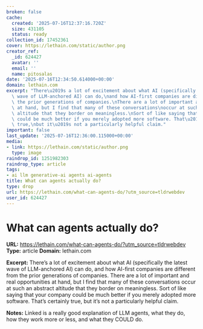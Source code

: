 ```yaml
---
broken: false
cache:
  created: '2025-07-16T12:37:16.720Z'
  size: 431105
  status: ready
collection_id: 17452361
cover: https://lethain.com/static/author.png
creator_ref:
  _id: 624427
  avatar: ''
  email: ''
  name: pitosalas
date: '2025-07-16T12:34:50.614000+00:00'
domain: lethain.com
excerpt: "There\u2019s a lot of excitement about what AI (specifically the latest\
  \ wave of LLM-anchored AI) can do,\nand how AI-first companies are different from\
  \ the prior generations of companies.\nThere are a lot of important and real opportunities\
  \ at hand, but I find that many of these conversations\noccur at such an abstract\
  \ altitude that they border on meaningless.\nSort of like saying that your company\
  \ could be much better if you merely adopted more software. That\u2019s certainly\
  \ true,\nbut it\u2019s not a particularly helpful claim."
important: false
last_update: '2025-07-16T12:36:00.115000+00:00'
media:
- link: https://lethain.com/static/author.png
  type: image
raindrop_id: 1251982303
raindrop_type: article
tags:
- ai llm generative-ai agents ai-agents
title: What can agents actually do?
type: drop
url: https://lethain.com/what-can-agents-do/?utm_source=tldrwebdev
user_id: 624427
---
```


# What can agents actually do?

**URL:** https://lethain.com/what-can-agents-do/?utm_source=tldrwebdev
**Type:** article
**Domain:** lethain.com

**Excerpt:** There’s a lot of excitement about what AI (specifically the latest wave of LLM-anchored AI) can do,
and how AI-first companies are different from the prior generations of companies.
There are a lot of important and real opportunities at hand, but I find that many of these conversations
occur at such an abstract altitude that they border on meaningless.
Sort of like saying that your company could be much better if you merely adopted more software. That’s certainly true,
but it’s not a particularly helpful claim.

**Notes:**
Linked is a really good explanation of LLM agents, what they do, how they work more or less, and what they COULD do. 
